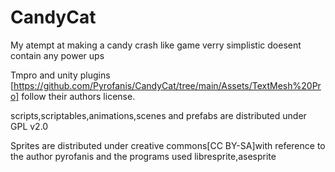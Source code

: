 # CandyCat

My atempt at making a candy crash like game
verry simplistic doesent contain any power ups

Tmpro and unity plugins
[https://github.com/Pyrofanis/CandyCat/tree/main/Assets/TextMesh%20Pro] follow their authors license.

scripts,scriptables,animations,scenes and prefabs are distributed under GPL v2.0

Sprites are distributed under creative commons[CC BY-SA]with reference to the author pyrofanis
and the programs used libresprite,asesprite

